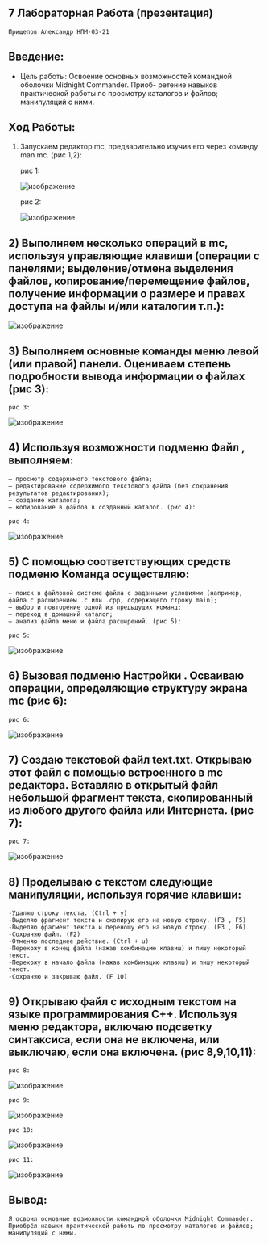 ## 7 Лабораторная Работа (презентация)
    Прищепов Александр НПМ-03-21
## Введение:
- Цель работы:
    Освоение основных возможностей командной оболочки Midnight Commander. Приоб-
    ретение навыков практической работы по просмотру каталогов и файлов; манипуляций
    с ними.
## Ход Работы:
1) Запускаем редактор mc, предварительно изучив его через команду man mc. (рис 1,2):

    рис 1:
    
    ![изображение](https://user-images.githubusercontent.com/104249657/168065900-ee2cbbcd-988e-4f5a-aeec-fa6fb628899e.png)
    
    рис 2:
    
    ![изображение](https://user-images.githubusercontent.com/104249657/168065960-638379e8-392b-4647-919f-aa60df5ebfa4.png)

## 2) Выполняем несколько операций в mc, используя управляющие клавиши (операции с панелями; выделение/отмена выделения файлов, копирование/перемещение файлов, получение информации о размере и правах доступа на файлы и/или каталогии т.п.):

  ![изображение](https://user-images.githubusercontent.com/104249657/168066264-8c1f7494-2774-4714-8dfb-684ee25d856e.png)

## 3) Выполняем основные команды меню левой (или правой) панели. Оцениваем степень подробности вывода информации о файлах (рис 3):

    рис 3:
    
   ![изображение](https://user-images.githubusercontent.com/104249657/168066524-c1519e4e-aab4-435c-ae8d-8acae3b5d3e2.png)

## 4) Используя возможности подменю Файл , выполняем:
    – просмотр содержимого текстового файла;
    – редактирование содержимого текстового файла (без сохранения результатов редактирования);
    – создание каталога;
    – копирование в файлов в созданный каталог. (рис 4):
    
    рис 4:
    
   ![изображение](https://user-images.githubusercontent.com/104249657/168066756-cefa472d-8534-4f08-91b2-d5b1ed7e54cd.png)

## 5) С помощью соответствующих средств подменю Команда осуществляю:
    – поиск в файловой системе файла с заданными условиями (например, файла с расширением .c или .cpp, содержащего строку main);
    – выбор и повторение одной из предыдущих команд;
    – переход в домашний каталог;
    – анализ файла меню и файла расширений. (рис 5):
    
    рис 5:
    
   ![изображение](https://user-images.githubusercontent.com/104249657/168066951-a5fe7b66-c16d-4f98-bbc0-1fcd32f25219.png)

## 6) Вызовая подменю Настройки . Осваиваю операции, определяющие структуру экрана mc (рис 6):

    рис 6:
    
   ![изображение](https://user-images.githubusercontent.com/104249657/168067328-8cb407ef-3bfa-4b9f-bf76-b50e81743fd3.png)

## 7) Создаю текстовой файл text.txt. Открываю этот файл с помощью встроенного в mc редактора. Вставляю в открытый файл небольшой фрагмент текста, скопированный из любого другого файла или Интернета. (рис 7):

    рис 7:
    
   ![изображение](https://user-images.githubusercontent.com/104249657/168067661-4a5d7c0f-0a11-413d-b5e4-39d6b4d63e4b.png)

## 8) Проделываю с текстом следующие манипуляции, используя горячие клавиши:
    -Удаляю строку текста. (Ctrl + y)
    -Выделяю фрагмент текста и скопирую его на новую строку. (F3 , F5)
    -Выделяю фрагмент текста и переношу его на новую строку. (F3 , F6)
    -Сохраняю файл. (F2)
    -Отменяю последнее действие. (Ctrl + u)
    -Перехожу в конец файла (нажав комбинацию клавиш) и пишу некоторый текст.
    -Перехожу в начало файла (нажав комбинацию клавиш) и пишу некоторый текст.
    -Сохраняю и закрываю файл. (F 10)
    
## 9) Открываю файл с исходным текстом на языке программирования C++. Используя меню редактора, включаю подсветку синтаксиса, если она не включена, или выключаю, если она включена. (рис 8,9,10,11):

    рис 8:
    
   ![изображение](https://user-images.githubusercontent.com/104249657/168068720-37bed509-7607-4b3d-8902-dcc9106da051.png)
    
    рис 9:
    
   ![изображение](https://user-images.githubusercontent.com/104249657/168068774-5ffe4976-ea5d-449a-ac0f-2630d9956267.png)
    
    рис 10:
    
   ![изображение](https://user-images.githubusercontent.com/104249657/168068891-d897303d-4fb3-4dbf-a59b-ee78ccf13093.png)
    
    рис 11:
    
   ![изображение](https://user-images.githubusercontent.com/104249657/168068964-50bf5931-628f-471a-90e2-15951dc35823.png)

## Вывод:
    Я освоил основные возможности командной оболочки Midnight Commander. Приобрёл навыки практической работы по просмотру каталогов и файлов; манипуляций с ними.
